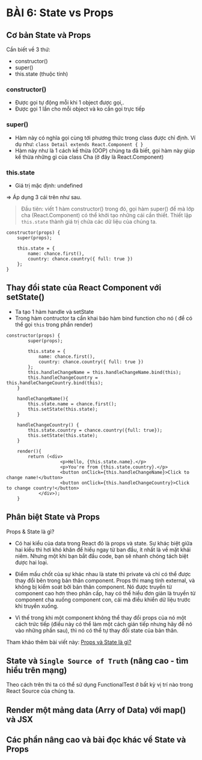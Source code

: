 # BÀI 6: State vs Props 

## Cơ bản State và Props
Cần biết về 3 thứ:

* constructor()
* super()
* this.state (thuộc tính)

### constructor()
* Được gọi tự động mỗi khi 1 object được gọi,.
* Được gọi 1 lần cho mỗi object và ko cần gọi trực tiếp

### super()
* Hàm này có nghĩa gọi cùng tới phương thức trong class được chỉ định. Ví dụ như:
`class Detail extends React.Component { }`
* Hàm này như là 1 cách kế thừa (OOP) chúng ta đã biết, gọi hàm này giúp kế thừa những gì của class Cha (ở đây là React.Component)

### this.state
* Giá trị mặc định: undefined

=> Áp dụng 3 cái trên như sau.
> Đầu tiên: viết 1 hàm constructor()
> trong đó, gọi hàm super() để mà lớp cha (React.Component) có thể khởi tạo những cái cần thiết.
> Thiết lập `this.state` thành giá trị chứa các dữ liệu của chúng ta.

```
constructor(props) {
    super(props);

    this.state = {
        name: chance.first(),
        country: chance.country({ full: true })
    };
}
```

## Thay đổi state của React Component với setState()

* Ta tạo 1 hàm handle và setState
* Trong hàm contructor ta cần khai báo hàm bind function cho nó ( để có thể gọi `this` trong phần render)

```
constructor(props) {
	    super(props);

	    this.state = {
	        name: chance.first(),
	        country: chance.country({ full: true })
	    };
        this.handleChangeName = this.handleChangeName.bind(this);
        this.handleChangeCountry = this.handleChangeCountry.bind(this);
	}
	
	handleChangeName(){
        this.state.name = chance.first();
        this.setState(this.state);   
    }

    handleChangeCountry() {
    	this.state.country = chance.country({full: true});
    	this.setState(this.state);
    }

    render(){
        return (<div>
        			<p>Hello, {this.state.name}.</p>
          		 	<p>You're from {this.state.country}.</p>
         			<button onClick={this.handleChangeName}>Click to change name!</button>
         			<button onClick={this.handleChangeCountry}>Click to change country!</button>
         	</div>);
    }
```
## Phân biệt State và Props
Props & State là gì?

* Có hai kiểu của data trong React đó là props và state. Sự khác biệt giữa hai kiểu thì hơi khó khăn để hiểu ngay từ ban đầu, ít nhất là về mặt khái niêm. Nhưng một khi bạn bắt đầu code, bạn sẽ nhanh chóng tách biệt được hai loại.

* Điểm mấu chốt của sự khác nhau là state thì private và chỉ có thể được thay đổi bên trong bản thân component. Props thì mang tính external, và không bị kiểm soát bởi bản thân component. Nó được truyền từ component cao hơn theo phân cấp, hay có thể hiểu đơn giản là truyền từ component cha xuống component con, cái mà điều khiển dữ liệu trước khi truyền xuống.

* Vì thế trong khi một component không thể thay đổi props của nó một cách trức tiếp (điều này có thể làm một cách gián tiếp nhưng hãy để nó vào những phần sau), thì nó có thể tự thay đổi state của bản thân.

Tham khảo thêm bài viết này: [Props và State là gì?](http://teachyourself.vn/react/bai-3-props-state-la-gi.html)

## State và `Single Source of Truth` (nâng cao - tìm hiểu trên mạng)

Theo cách trên thì ta có thể sử dụng FunctionalTest ở bất kỳ vị trí nào trong React Source của chúng ta.

## Render một mảng data (Arry of Data) với map() và JSX
## Các phần nâng cao và bài đọc khác về State và Props
